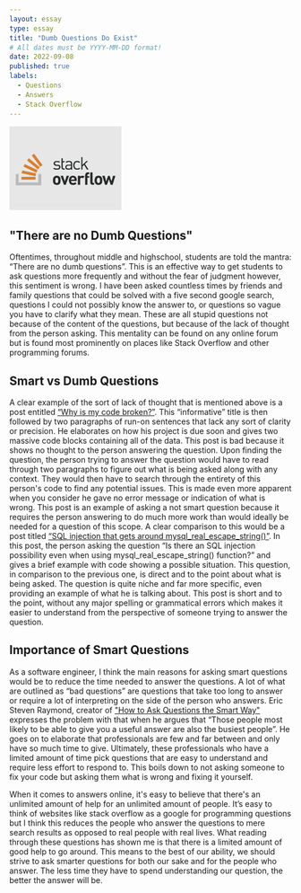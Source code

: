 ```yaml
---
layout: essay
type: essay
title: "Dumb Questions Do Exist"
# All dates must be YYYY-MM-DD format!
date: 2022-09-08
published: true
labels:
  - Questions
  - Answers
  - Stack Overflow
---
```


<img width="200px" class="rounded float-start pe-4" src="../img/stackoverflow-resized.png">

## "There are no Dumb Questions"
  Oftentimes, throughout middle and highschool, students are told the mantra: “There are no dumb questions”. This is an effective way to get students to ask questions more frequently and without the fear of judgment however, this sentiment is wrong. I have been asked countless times by friends and family questions that could be solved with a five second google search, questions I could not possibly know the answer to, or questions so vague you have to clarify what they mean. These are all stupid questions not because of the content of the questions, but because of the lack of thought from the person asking. This mentality can be found on any online forum but is found most prominently on places like Stack Overflow and other programming forums.
 
 ## Smart vs Dumb Questions
   A clear example of the sort of lack of thought that is mentioned above is a post entitled [“Why is my code broken?”](https://stackoverflow.com/questions/27413422/why-is-my-code-broken). This “informative” title is then followed by two paragraphs of run-on sentences that lack any sort of clarity or precision. He elaborates on how his project is due soon and gives two massive code blocks containing all of the data. This post is bad because it shows no thought to the person answering the question. Upon finding the question, the person trying to answer the question would have to read through two paragraphs to figure out what is being asked along with any context. They would then have to search through the entirety of this person's code to find any potential issues. This is made even more apparent when you consider he gave no error message or indication of what is wrong. This post is an example of asking a not smart question because it requires the person answering to do much more work than would ideally be needed for a question of this scope.
    A clear comparison to this would be a post titled [“SQL injection that gets around mysql_real_escape_string()”](https://stackoverflow.com/questions/5741187/sql-injection-that-gets-around-mysql-real-escape-string). In this post, the person asking the question “Is there an SQL injection possibility even when using mysql_real_escape_string() function?” and gives a brief example with code showing a possible situation. This question, in comparison to the previous one, is direct and to the point about what is being asked. The question is quite niche and far more specific, even providing an example of what he is talking about. This post is short and to the point, without any major spelling or grammatical errors which makes it easier to understand from the perspective of someone trying to answer the question.



## Importance of Smart Questions

  As a software engineer, I think the main reasons for asking smart questions would be to reduce the time needed to answer the questions. A lot of what are outlined as “bad questions” are questions that take too long to answer or require a lot of interpreting on the side of the person who answers. Eric Steven Raymond, creator of ["How to Ask Questions the Smart Way"](http://www.catb.org/esr/faqs/smart-questions.html#beprecise) expresses the problem with that when he argues that “Those people most likely to be able to give you a useful answer are also the busiest people”. He goes on to elaborate that professionals are few and far between and only have so much time to give. Ultimately, these professionals who have a limited amount of time pick questions that are easy to understand and require less effort to respond to. This boils down to not asking someone to fix your code but asking them what is wrong and fixing it yourself.

   When it comes to answers online, it's easy to believe that there's an unlimited amount of help for an unlimited amount of people. It’s easy to think of websites like stack overflow as a google for programming questions but I think this reduces the people who answer the questions to mere search results as opposed to real people with real lives. What reading through these questions has shown me is that there is a limited amount of good help to go around. This means to the best of our ability, we should strive to ask smarter questions for both our sake and for the people who answer. The less time they have to spend understanding our question, the better the answer will be.

